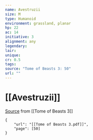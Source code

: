 ```yaml
---
name: Avestruzii
size: M
type: Humanoid
environment: grassland, planar
hp: 22
ac: 14
initiative: 3
alignment: any
legendary: 
lair: 
unique: 
cr: 0.5
tags: 
source: "Tome of Beasts 3: 50"
url: ""
---
```

# [[Avestruzii]]

[Source](zotero://open-pdf/library/items/BLGR9HVR?page=50) from [[Tome of Beasts 3]]

```pdf
{
	"url": "[[Tome of Beasts 3.pdf]]",
	"page": [50]
}
```

